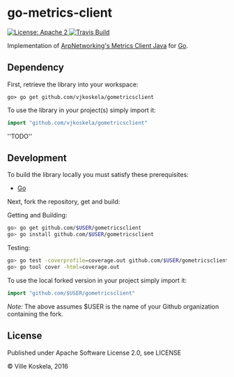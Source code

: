go-metrics-client
=================

<a href="https://raw.githubusercontent.com/vjkoskela/gometricsclient/master/LICENSE">
    <img src="https://img.shields.io/hexpm/l/plug.svg"
         alt="License: Apache 2">
</a>
<a href="https://travis-ci.org/vjkoskela/gometricsclient/">
    <img src="https://travis-ci.org/vjkoskela/gometricsclient.png"
         alt="Travis Build">
</a>

Implementation of [ArpNetworking's Metrics Client Java](https://github.com/ArpNetworking/metrics-client-java) for [Go](https://golang.org).

Dependency
----------

First, retrieve the library into your workspace:

    go> go get github.com/vjkoskela/gometricsclient

To use the library in your project(s) simply import it:

```go
import "github.com/vjkoskela/gometricsclient"
```

''TODO''

Development
-----------

To build the library locally you must satisfy these prerequisites:
* [Go](https://golang.org/)

Next, fork the repository, get and build:

Getting and Building:

```bash
go> go get github.com/$USER/gometricsclient
go> go install github.com/$USER/gometricsclient
```

Testing:

```bash
go> go test -coverprofile=coverage.out github.com/$USER/gometricsclient
go> go tool cover -html=coverage.out
```

To use the local forked version in your project simply import it:

```go
import "github.com/$USER/gometricsclient"
```

_Note:_ The above assumes $USER is the name of your Github organization containing the fork.

License
-------

Published under Apache Software License 2.0, see LICENSE


&copy; Ville Koskela, 2016
